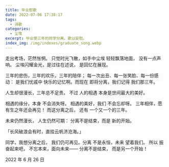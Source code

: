 ```yaml
---
title: 毕业慰歌
date: 2022-07-06 17:38:17
tags: 
  - 诗歌
categories:
  - 尘埃
excerpt: 毕业使三年的同学分离，歌以安慰。
index_img: /img/indexes/graduate_song.webp
---
```

走出考场，茫然怅惘。
只觉时光飞散，如手中尘埃
轻轻飘落地面，
没有一点声响。
尘埃闪耀金光，是过往在述说，
是回忆在展现。

三年的悲伤，三年的欢乐，三年的陪伴；
每一次出丑、每一张笑脸、每一份感动：
是我们忧戚中
快乐的记忆啊。而现在
即将分离，我们记得
我们那三年。

人生却很漫长，三年总不足贵。
不过
人的相遇
本身是世间最大的美好。

相遇的缘分，本身
不会消失呀。
相遇的美好，我们
不会忘却呀。
三年相伴，愿
有生之年还会再见！
而这分离之后，
还有
一个又一个的三年。

未来仍然漫长，
人生仍然可期：
分离不是结束，而是
新的开始。

「长风破浪会有时，直挂云帆济沧海。」

同学，我想分离之后，
我们仍可再见。分离
不是永恒，未来
望着我们。
所以
振奋起来吧，
不忘本来，面向未来——
分离不是结束，
而是另一个开始！


2022 年 6 月 26 日

